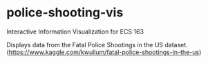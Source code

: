 # police-shooting-vis
Interactive Information Visualization for ECS 163

Displays data from the Fatal Police Shootings in the US dataset.
(https://www.kaggle.com/kwullum/fatal-police-shootings-in-the-us)
